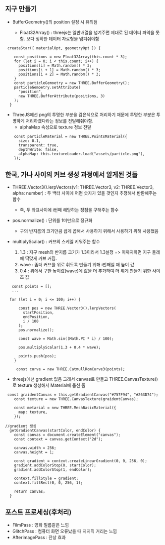 ## 지구 만들기

- BufferGeometry()의 position 설정 시 유의점

  - Float32Array() : threejs는 일반배열을 넘겨주면 제대로 된 데이터 파악을 못함. 보다 정확한 데이터 자료형을 넘겨줘야함

```
 createStar({ materialOpt, geometryOpt }) {

    const positions = new Float32Array(this.count * 3);
    for (let i = 0; i < this.count; i++) {
      positions[i] = Math.random() * 3;
      positions[i + 1] = Math.random() * 3;
      positions[i + 2] = Math.random() * 3;
    }
    const particleGemoetry = new THREE.BufferGeometry();
    particleGemoetry.setAttribute(
      "position",
      new THREE.BufferAttribute(positions, 3)
    );
  }
```

- ThreeJS에선 png의 투명한 부분을 검은색으로 처리하기 때문에 투명한 부분은 투명하게 처리하겠다라는 정보를 전달해줘야함.
  - alphaMap 속성으로 texture 정보 전달

```
    const particleMaterial = new THREE.PointsMaterial({
      size: 0.1,
      transparent: true,
      depthWrite: false,
      alphaMap: this.textureLoader.load("assets/particle.png"),
    });

```

## 한국, 가나 사이의 커브 생성 과정에서 알게된 것들

- THREE.Vector3().lerpVectors(v1: THREE.Vector3, v2: THREE.Vector3, alpha: number) : 두 백터 사이에 어떤 숫자가 있을 것인지 추정해서 반환해주는 함수

  - 즉, 두 좌표사이에 i번째 해당하는 정점을 구해주는 함수

- pos.normalize() : 단위를 1미만으로 정규화

  - 구의 반지름의 크기만큼 쉽게 곱해서 사용하기 위해서 사용하기 위해 사용했음

- multiplyScalar() : 커브의 스케일 키워주는 함수
  1. 1.3 : 지구 mesh의 반지름 크기가 1.3이라서 1.3설정 => 이까지하면 지구 둘레에 딱맞게 커브 커짐.
  2. wave : 좀더 커브를 위로 휘도록 만들기 위해 i번째일 때 높이 값
  3. 0.4 : 위에서 구한 높이값(wave)에 값을 더 추가하여 더 휘게 만들기 위한 사이즈 값

```
   const points = [];
   ...

  for (let i = 0; i <= 100; i++) {

      const pos = new THREE.Vector3().lerpVectors(
        startPosition,
        endPosition,
        i / 100
      );
      pos.normalize();

      const wave = Math.sin((Math.PI * i) / 100);

      pos.multiplyScalar(1.3 + 0.4 * wave);

      points.push(pos);
    }

     const curve = new THREE.CatmullRomCurve3(points);
```

- threejs에선 gradient 없음 그래서 canvas로 만들고 THREE.CanvasTexture()로 texture 생성해서 Material에 옵션 줌

```
 const graidentCanvas = this.getGradientCanvas("#757F94", "#263D74");
    const texture = new THREE.CanvasTexture(graidentCanvas);

    const metarial = new THREE.MeshBasicMaterial({
      map: texture,
    });

//gradient 생성
  getGradientCanvas(startColor, endColor) {
    const canvas = document.createElement("canvas");
    const context = canvas.getContext("2d");

    canvas.width = 256;
    canvas.height = 1;

    const gradient = context.createLinearGradient(0, 0, 256, 0);
    gradient.addColorStop(0, startColor);
    gradient.addColorStop(1, endColor);

    context.fillStyle = gradient;
    context.fillRect(0, 0, 256, 1);

    return canvas;
  }
```

## 포스트 프로세싱(후처리)

- FilmPass : 영화 필름같은 느낌
- GlitchPass : 컴퓨터 화면 오류났을 때 지지직 거리는 느낌
- AfterimagePass : 잔상 효과
